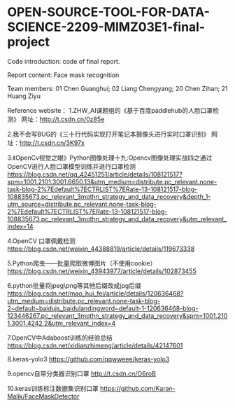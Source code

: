 # OPEN-SOURCE-TOOL-FOR-DATA-SCIENCE-2209-MIMZ03E1-final-project
Code introduction: code of final report.  

Report content: Face mask recognition  

Team members: 01 Chen Guanghui; 02 Liang Chengyang; 20 Chen Zihan; 21 Huang Ziyu  

Reference website：
1.ZHW_AI课题组的《基于百度paddlehub的人脸口罩检测》
网址：http://t.csdn.cn/0z85e

2.我不会写BUG的《三十行代码实现打开笔记本摄像头进行实时口罩识别》
网址：http://t.csdn.cn/3K97x

3.《OpenCv视觉之眼》Python图像处理十九:Opencv图像处理实战四之通过OpenCV进行人脸口罩模型训练并进行口罩检测
https://blog.csdn.net/qq_42451251/article/details/108121517?spm=1001.2101.3001.6650.13&utm_medium=distribute.pc_relevant.none-task-blog-2%7Edefault%7ECTRLIST%7ERate-13-108121517-blog-108835673.pc_relevant_3mothn_strategy_and_data_recovery&depth_1-utm_source=distribute.pc_relevant.none-task-blog-2%7Edefault%7ECTRLIST%7ERate-13-108121517-blog-108835673.pc_relevant_3mothn_strategy_and_data_recovery&utm_relevant_index=14

4.OpenCV 口罩佩戴检测
https://blog.csdn.net/weixin_44388819/article/details/119673338

5.Python爬虫——批量爬取微博图片（不使用cookie）
https://blog.csdn.net/weixin_43943977/article/details/102873455

6.python批量将jpeg\png等其他后缀改成jpg后缀
https://blog.csdn.net/mao_hui_fei/article/details/120636468?utm_medium=distribute.pc_relevant.none-task-blog-2~default~baidujs_baidulandingword~default-1-120636468-blog-123446267.pc_relevant_3mothn_strategy_and_data_recovery&spm=1001.2101.3001.4242.2&utm_relevant_index=4

7.OpenCV中Adaboost训练的经验总结
https://blog.csdn.net/xidianzhimeng/article/details/42147601

8.keras-yolo3
https://github.com/qqwweee/keras-yolo3

9.opencv自带分类器识别口罩
http://t.csdn.cn/O6roB

10.keras训练标注数据集识别口罩
https://github.com/Karan-Malik/FaceMaskDetector
